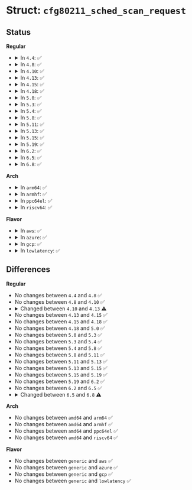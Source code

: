 # Struct: <code>cfg80211_sched_scan_request</code>

## Status
<b>Regular</b>
<ul>
<li>
<details>
<summary>In <code>4.4</code>: ✅</summary>

```c
struct cfg80211_sched_scan_request {
    struct cfg80211_ssid *ssids;
    int n_ssids;
    u32 n_channels;
    enum nl80211_bss_scan_width scan_width;
    const u8 *ie;
    size_t ie_len;
    u32 flags;
    struct cfg80211_match_set *match_sets;
    int n_match_sets;
    s32 min_rssi_thold;
    u32 delay;
    struct cfg80211_sched_scan_plan *scan_plans;
    int n_scan_plans;
    u8 mac_addr[6];
    u8 mac_addr_mask[6];
    struct wiphy *wiphy;
    struct net_device *dev;
    long unsigned int scan_start;
    struct callback_head callback_head;
    u32 owner_nlportid;
    struct ieee80211_channel * channels[0];
};
```
</details>
</li>
<li>
<details>
<summary>In <code>4.8</code>: ✅</summary>

```c
struct cfg80211_sched_scan_request {
    struct cfg80211_ssid *ssids;
    int n_ssids;
    u32 n_channels;
    enum nl80211_bss_scan_width scan_width;
    const u8 *ie;
    size_t ie_len;
    u32 flags;
    struct cfg80211_match_set *match_sets;
    int n_match_sets;
    s32 min_rssi_thold;
    u32 delay;
    struct cfg80211_sched_scan_plan *scan_plans;
    int n_scan_plans;
    u8 mac_addr[6];
    u8 mac_addr_mask[6];
    struct wiphy *wiphy;
    struct net_device *dev;
    long unsigned int scan_start;
    struct callback_head callback_head;
    u32 owner_nlportid;
    struct ieee80211_channel * channels[0];
};
```
</details>
</li>
<li>
<details>
<summary>In <code>4.10</code>: ✅</summary>

```c
struct cfg80211_sched_scan_request {
    struct cfg80211_ssid *ssids;
    int n_ssids;
    u32 n_channels;
    enum nl80211_bss_scan_width scan_width;
    const u8 *ie;
    size_t ie_len;
    u32 flags;
    struct cfg80211_match_set *match_sets;
    int n_match_sets;
    s32 min_rssi_thold;
    u32 delay;
    struct cfg80211_sched_scan_plan *scan_plans;
    int n_scan_plans;
    u8 mac_addr[6];
    u8 mac_addr_mask[6];
    struct wiphy *wiphy;
    struct net_device *dev;
    long unsigned int scan_start;
    struct callback_head callback_head;
    u32 owner_nlportid;
    struct ieee80211_channel * channels[0];
};
```
</details>
</li>
<li>
<details>
<summary>In <code>4.13</code>: ✅</summary>

```c
struct cfg80211_sched_scan_request {
    u64 reqid;
    struct cfg80211_ssid *ssids;
    int n_ssids;
    u32 n_channels;
    enum nl80211_bss_scan_width scan_width;
    const u8 *ie;
    size_t ie_len;
    u32 flags;
    struct cfg80211_match_set *match_sets;
    int n_match_sets;
    s32 min_rssi_thold;
    u32 delay;
    struct cfg80211_sched_scan_plan *scan_plans;
    int n_scan_plans;
    u8 mac_addr[6];
    u8 mac_addr_mask[6];
    bool relative_rssi_set;
    s8 relative_rssi;
    struct cfg80211_bss_select_adjust rssi_adjust;
    struct wiphy *wiphy;
    struct net_device *dev;
    long unsigned int scan_start;
    bool report_results;
    struct callback_head callback_head;
    u32 owner_nlportid;
    bool nl_owner_dead;
    struct list_head list;
    struct ieee80211_channel * channels[0];
};
```
</details>
</li>
<li>
<details>
<summary>In <code>4.15</code>: ✅</summary>

```c
struct cfg80211_sched_scan_request {
    u64 reqid;
    struct cfg80211_ssid *ssids;
    int n_ssids;
    u32 n_channels;
    enum nl80211_bss_scan_width scan_width;
    const u8 *ie;
    size_t ie_len;
    u32 flags;
    struct cfg80211_match_set *match_sets;
    int n_match_sets;
    s32 min_rssi_thold;
    u32 delay;
    struct cfg80211_sched_scan_plan *scan_plans;
    int n_scan_plans;
    u8 mac_addr[6];
    u8 mac_addr_mask[6];
    bool relative_rssi_set;
    s8 relative_rssi;
    struct cfg80211_bss_select_adjust rssi_adjust;
    struct wiphy *wiphy;
    struct net_device *dev;
    long unsigned int scan_start;
    bool report_results;
    struct callback_head callback_head;
    u32 owner_nlportid;
    bool nl_owner_dead;
    struct list_head list;
    struct ieee80211_channel * channels[0];
};
```
</details>
</li>
<li>
<details>
<summary>In <code>4.18</code>: ✅</summary>

```c
struct cfg80211_sched_scan_request {
    u64 reqid;
    struct cfg80211_ssid *ssids;
    int n_ssids;
    u32 n_channels;
    enum nl80211_bss_scan_width scan_width;
    const u8 *ie;
    size_t ie_len;
    u32 flags;
    struct cfg80211_match_set *match_sets;
    int n_match_sets;
    s32 min_rssi_thold;
    u32 delay;
    struct cfg80211_sched_scan_plan *scan_plans;
    int n_scan_plans;
    u8 mac_addr[6];
    u8 mac_addr_mask[6];
    bool relative_rssi_set;
    s8 relative_rssi;
    struct cfg80211_bss_select_adjust rssi_adjust;
    struct wiphy *wiphy;
    struct net_device *dev;
    long unsigned int scan_start;
    bool report_results;
    struct callback_head callback_head;
    u32 owner_nlportid;
    bool nl_owner_dead;
    struct list_head list;
    struct ieee80211_channel * channels[0];
};
```
</details>
</li>
<li>
<details>
<summary>In <code>5.0</code>: ✅</summary>

```c
struct cfg80211_sched_scan_request {
    u64 reqid;
    struct cfg80211_ssid *ssids;
    int n_ssids;
    u32 n_channels;
    enum nl80211_bss_scan_width scan_width;
    const u8 *ie;
    size_t ie_len;
    u32 flags;
    struct cfg80211_match_set *match_sets;
    int n_match_sets;
    s32 min_rssi_thold;
    u32 delay;
    struct cfg80211_sched_scan_plan *scan_plans;
    int n_scan_plans;
    u8 mac_addr[6];
    u8 mac_addr_mask[6];
    bool relative_rssi_set;
    s8 relative_rssi;
    struct cfg80211_bss_select_adjust rssi_adjust;
    struct wiphy *wiphy;
    struct net_device *dev;
    long unsigned int scan_start;
    bool report_results;
    struct callback_head callback_head;
    u32 owner_nlportid;
    bool nl_owner_dead;
    struct list_head list;
    struct ieee80211_channel * channels[0];
};
```
</details>
</li>
<li>
<details>
<summary>In <code>5.3</code>: ✅</summary>

```c
struct cfg80211_sched_scan_request {
    u64 reqid;
    struct cfg80211_ssid *ssids;
    int n_ssids;
    u32 n_channels;
    enum nl80211_bss_scan_width scan_width;
    const u8 *ie;
    size_t ie_len;
    u32 flags;
    struct cfg80211_match_set *match_sets;
    int n_match_sets;
    s32 min_rssi_thold;
    u32 delay;
    struct cfg80211_sched_scan_plan *scan_plans;
    int n_scan_plans;
    u8 mac_addr[6];
    u8 mac_addr_mask[6];
    bool relative_rssi_set;
    s8 relative_rssi;
    struct cfg80211_bss_select_adjust rssi_adjust;
    struct wiphy *wiphy;
    struct net_device *dev;
    long unsigned int scan_start;
    bool report_results;
    struct callback_head callback_head;
    u32 owner_nlportid;
    bool nl_owner_dead;
    struct list_head list;
    struct ieee80211_channel * channels[0];
};
```
</details>
</li>
<li>
<details>
<summary>In <code>5.4</code>: ✅</summary>

```c
struct cfg80211_sched_scan_request {
    u64 reqid;
    struct cfg80211_ssid *ssids;
    int n_ssids;
    u32 n_channels;
    enum nl80211_bss_scan_width scan_width;
    const u8 *ie;
    size_t ie_len;
    u32 flags;
    struct cfg80211_match_set *match_sets;
    int n_match_sets;
    s32 min_rssi_thold;
    u32 delay;
    struct cfg80211_sched_scan_plan *scan_plans;
    int n_scan_plans;
    u8 mac_addr[6];
    u8 mac_addr_mask[6];
    bool relative_rssi_set;
    s8 relative_rssi;
    struct cfg80211_bss_select_adjust rssi_adjust;
    struct wiphy *wiphy;
    struct net_device *dev;
    long unsigned int scan_start;
    bool report_results;
    struct callback_head callback_head;
    u32 owner_nlportid;
    bool nl_owner_dead;
    struct list_head list;
    struct ieee80211_channel * channels[0];
};
```
</details>
</li>
<li>
<details>
<summary>In <code>5.8</code>: ✅</summary>

```c
struct cfg80211_sched_scan_request {
    u64 reqid;
    struct cfg80211_ssid *ssids;
    int n_ssids;
    u32 n_channels;
    enum nl80211_bss_scan_width scan_width;
    const u8 *ie;
    size_t ie_len;
    u32 flags;
    struct cfg80211_match_set *match_sets;
    int n_match_sets;
    s32 min_rssi_thold;
    u32 delay;
    struct cfg80211_sched_scan_plan *scan_plans;
    int n_scan_plans;
    u8 mac_addr[6];
    u8 mac_addr_mask[6];
    bool relative_rssi_set;
    s8 relative_rssi;
    struct cfg80211_bss_select_adjust rssi_adjust;
    struct wiphy *wiphy;
    struct net_device *dev;
    long unsigned int scan_start;
    bool report_results;
    struct callback_head callback_head;
    u32 owner_nlportid;
    bool nl_owner_dead;
    struct list_head list;
    struct ieee80211_channel * channels[0];
};
```
</details>
</li>
<li>
<details>
<summary>In <code>5.11</code>: ✅</summary>

```c
struct cfg80211_sched_scan_request {
    u64 reqid;
    struct cfg80211_ssid *ssids;
    int n_ssids;
    u32 n_channels;
    enum nl80211_bss_scan_width scan_width;
    const u8 *ie;
    size_t ie_len;
    u32 flags;
    struct cfg80211_match_set *match_sets;
    int n_match_sets;
    s32 min_rssi_thold;
    u32 delay;
    struct cfg80211_sched_scan_plan *scan_plans;
    int n_scan_plans;
    u8 mac_addr[6];
    u8 mac_addr_mask[6];
    bool relative_rssi_set;
    s8 relative_rssi;
    struct cfg80211_bss_select_adjust rssi_adjust;
    struct wiphy *wiphy;
    struct net_device *dev;
    long unsigned int scan_start;
    bool report_results;
    struct callback_head callback_head;
    u32 owner_nlportid;
    bool nl_owner_dead;
    struct list_head list;
    struct ieee80211_channel * channels[0];
};
```
</details>
</li>
<li>
<details>
<summary>In <code>5.13</code>: ✅</summary>

```c
struct cfg80211_sched_scan_request {
    u64 reqid;
    struct cfg80211_ssid *ssids;
    int n_ssids;
    u32 n_channels;
    enum nl80211_bss_scan_width scan_width;
    const u8 *ie;
    size_t ie_len;
    u32 flags;
    struct cfg80211_match_set *match_sets;
    int n_match_sets;
    s32 min_rssi_thold;
    u32 delay;
    struct cfg80211_sched_scan_plan *scan_plans;
    int n_scan_plans;
    u8 mac_addr[6];
    u8 mac_addr_mask[6];
    bool relative_rssi_set;
    s8 relative_rssi;
    struct cfg80211_bss_select_adjust rssi_adjust;
    struct wiphy *wiphy;
    struct net_device *dev;
    long unsigned int scan_start;
    bool report_results;
    struct callback_head callback_head;
    u32 owner_nlportid;
    bool nl_owner_dead;
    struct list_head list;
    struct ieee80211_channel * channels[0];
};
```
</details>
</li>
<li>
<details>
<summary>In <code>5.15</code>: ✅</summary>

```c
struct cfg80211_sched_scan_request {
    u64 reqid;
    struct cfg80211_ssid *ssids;
    int n_ssids;
    u32 n_channels;
    enum nl80211_bss_scan_width scan_width;
    const u8 *ie;
    size_t ie_len;
    u32 flags;
    struct cfg80211_match_set *match_sets;
    int n_match_sets;
    s32 min_rssi_thold;
    u32 delay;
    struct cfg80211_sched_scan_plan *scan_plans;
    int n_scan_plans;
    u8 mac_addr[6];
    u8 mac_addr_mask[6];
    bool relative_rssi_set;
    s8 relative_rssi;
    struct cfg80211_bss_select_adjust rssi_adjust;
    struct wiphy *wiphy;
    struct net_device *dev;
    long unsigned int scan_start;
    bool report_results;
    struct callback_head callback_head;
    u32 owner_nlportid;
    bool nl_owner_dead;
    struct list_head list;
    struct ieee80211_channel * channels[0];
};
```
</details>
</li>
<li>
<details>
<summary>In <code>5.19</code>: ✅</summary>

```c
struct cfg80211_sched_scan_request {
    u64 reqid;
    struct cfg80211_ssid *ssids;
    int n_ssids;
    u32 n_channels;
    enum nl80211_bss_scan_width scan_width;
    const u8 *ie;
    size_t ie_len;
    u32 flags;
    struct cfg80211_match_set *match_sets;
    int n_match_sets;
    s32 min_rssi_thold;
    u32 delay;
    struct cfg80211_sched_scan_plan *scan_plans;
    int n_scan_plans;
    u8 mac_addr[6];
    u8 mac_addr_mask[6];
    bool relative_rssi_set;
    s8 relative_rssi;
    struct cfg80211_bss_select_adjust rssi_adjust;
    struct wiphy *wiphy;
    struct net_device *dev;
    long unsigned int scan_start;
    bool report_results;
    struct callback_head callback_head;
    u32 owner_nlportid;
    bool nl_owner_dead;
    struct list_head list;
    struct ieee80211_channel * channels[0];
};
```
</details>
</li>
<li>
<details>
<summary>In <code>6.2</code>: ✅</summary>

```c
struct cfg80211_sched_scan_request {
    u64 reqid;
    struct cfg80211_ssid *ssids;
    int n_ssids;
    u32 n_channels;
    enum nl80211_bss_scan_width scan_width;
    const u8 *ie;
    size_t ie_len;
    u32 flags;
    struct cfg80211_match_set *match_sets;
    int n_match_sets;
    s32 min_rssi_thold;
    u32 delay;
    struct cfg80211_sched_scan_plan *scan_plans;
    int n_scan_plans;
    u8 mac_addr[6];
    u8 mac_addr_mask[6];
    bool relative_rssi_set;
    s8 relative_rssi;
    struct cfg80211_bss_select_adjust rssi_adjust;
    struct wiphy *wiphy;
    struct net_device *dev;
    long unsigned int scan_start;
    bool report_results;
    struct callback_head callback_head;
    u32 owner_nlportid;
    bool nl_owner_dead;
    struct list_head list;
    struct ieee80211_channel * channels[0];
};
```
</details>
</li>
<li>
<details>
<summary>In <code>6.5</code>: ✅</summary>

```c
struct cfg80211_sched_scan_request {
    u64 reqid;
    struct cfg80211_ssid *ssids;
    int n_ssids;
    u32 n_channels;
    enum nl80211_bss_scan_width scan_width;
    const u8 *ie;
    size_t ie_len;
    u32 flags;
    struct cfg80211_match_set *match_sets;
    int n_match_sets;
    s32 min_rssi_thold;
    u32 delay;
    struct cfg80211_sched_scan_plan *scan_plans;
    int n_scan_plans;
    u8 mac_addr[6];
    u8 mac_addr_mask[6];
    bool relative_rssi_set;
    s8 relative_rssi;
    struct cfg80211_bss_select_adjust rssi_adjust;
    struct wiphy *wiphy;
    struct net_device *dev;
    long unsigned int scan_start;
    bool report_results;
    struct callback_head callback_head;
    u32 owner_nlportid;
    bool nl_owner_dead;
    struct list_head list;
    struct ieee80211_channel * channels[0];
};
```
</details>
</li>
<li>
<details>
<summary>In <code>6.8</code>: ✅</summary>

```c
struct cfg80211_sched_scan_request {
    u64 reqid;
    struct cfg80211_ssid *ssids;
    int n_ssids;
    u32 n_channels;
    const u8 *ie;
    size_t ie_len;
    u32 flags;
    struct cfg80211_match_set *match_sets;
    int n_match_sets;
    s32 min_rssi_thold;
    u32 delay;
    struct cfg80211_sched_scan_plan *scan_plans;
    int n_scan_plans;
    u8 mac_addr[6];
    u8 mac_addr_mask[6];
    bool relative_rssi_set;
    s8 relative_rssi;
    struct cfg80211_bss_select_adjust rssi_adjust;
    struct wiphy *wiphy;
    struct net_device *dev;
    long unsigned int scan_start;
    bool report_results;
    struct callback_head callback_head;
    u32 owner_nlportid;
    bool nl_owner_dead;
    struct list_head list;
    struct ieee80211_channel * channels[0];
};
```
</details>
</li>
</ul>
<b>Arch</b>
<ul>
<li>
<details>
<summary>In <code>arm64</code>: ✅</summary>

```c
struct cfg80211_sched_scan_request {
    u64 reqid;
    struct cfg80211_ssid *ssids;
    int n_ssids;
    u32 n_channels;
    enum nl80211_bss_scan_width scan_width;
    const u8 *ie;
    size_t ie_len;
    u32 flags;
    struct cfg80211_match_set *match_sets;
    int n_match_sets;
    s32 min_rssi_thold;
    u32 delay;
    struct cfg80211_sched_scan_plan *scan_plans;
    int n_scan_plans;
    u8 mac_addr[6];
    u8 mac_addr_mask[6];
    bool relative_rssi_set;
    s8 relative_rssi;
    struct cfg80211_bss_select_adjust rssi_adjust;
    struct wiphy *wiphy;
    struct net_device *dev;
    long unsigned int scan_start;
    bool report_results;
    struct callback_head callback_head;
    u32 owner_nlportid;
    bool nl_owner_dead;
    struct list_head list;
    struct ieee80211_channel * channels[0];
};
```
</details>
</li>
<li>
<details>
<summary>In <code>armhf</code>: ✅</summary>

```c
struct cfg80211_sched_scan_request {
    u64 reqid;
    struct cfg80211_ssid *ssids;
    int n_ssids;
    u32 n_channels;
    enum nl80211_bss_scan_width scan_width;
    const u8 *ie;
    size_t ie_len;
    u32 flags;
    struct cfg80211_match_set *match_sets;
    int n_match_sets;
    s32 min_rssi_thold;
    u32 delay;
    struct cfg80211_sched_scan_plan *scan_plans;
    int n_scan_plans;
    u8 mac_addr[6];
    u8 mac_addr_mask[6];
    bool relative_rssi_set;
    s8 relative_rssi;
    struct cfg80211_bss_select_adjust rssi_adjust;
    struct wiphy *wiphy;
    struct net_device *dev;
    long unsigned int scan_start;
    bool report_results;
    struct callback_head callback_head;
    u32 owner_nlportid;
    bool nl_owner_dead;
    struct list_head list;
    struct ieee80211_channel * channels[0];
};
```
</details>
</li>
<li>
<details>
<summary>In <code>ppc64el</code>: ✅</summary>

```c
struct cfg80211_sched_scan_request {
    u64 reqid;
    struct cfg80211_ssid *ssids;
    int n_ssids;
    u32 n_channels;
    enum nl80211_bss_scan_width scan_width;
    const u8 *ie;
    size_t ie_len;
    u32 flags;
    struct cfg80211_match_set *match_sets;
    int n_match_sets;
    s32 min_rssi_thold;
    u32 delay;
    struct cfg80211_sched_scan_plan *scan_plans;
    int n_scan_plans;
    u8 mac_addr[6];
    u8 mac_addr_mask[6];
    bool relative_rssi_set;
    s8 relative_rssi;
    struct cfg80211_bss_select_adjust rssi_adjust;
    struct wiphy *wiphy;
    struct net_device *dev;
    long unsigned int scan_start;
    bool report_results;
    struct callback_head callback_head;
    u32 owner_nlportid;
    bool nl_owner_dead;
    struct list_head list;
    struct ieee80211_channel * channels[0];
};
```
</details>
</li>
<li>
<details>
<summary>In <code>riscv64</code>: ✅</summary>

```c
struct cfg80211_sched_scan_request {
    u64 reqid;
    struct cfg80211_ssid *ssids;
    int n_ssids;
    u32 n_channels;
    enum nl80211_bss_scan_width scan_width;
    const u8 *ie;
    size_t ie_len;
    u32 flags;
    struct cfg80211_match_set *match_sets;
    int n_match_sets;
    s32 min_rssi_thold;
    u32 delay;
    struct cfg80211_sched_scan_plan *scan_plans;
    int n_scan_plans;
    u8 mac_addr[6];
    u8 mac_addr_mask[6];
    bool relative_rssi_set;
    s8 relative_rssi;
    struct cfg80211_bss_select_adjust rssi_adjust;
    struct wiphy *wiphy;
    struct net_device *dev;
    long unsigned int scan_start;
    bool report_results;
    struct callback_head callback_head;
    u32 owner_nlportid;
    bool nl_owner_dead;
    struct list_head list;
    struct ieee80211_channel * channels[0];
};
```
</details>
</li>
</ul>
<b>Flavor</b>
<ul>
<li>
<details>
<summary>In <code>aws</code>: ✅</summary>

```c
struct cfg80211_sched_scan_request {
    u64 reqid;
    struct cfg80211_ssid *ssids;
    int n_ssids;
    u32 n_channels;
    enum nl80211_bss_scan_width scan_width;
    const u8 *ie;
    size_t ie_len;
    u32 flags;
    struct cfg80211_match_set *match_sets;
    int n_match_sets;
    s32 min_rssi_thold;
    u32 delay;
    struct cfg80211_sched_scan_plan *scan_plans;
    int n_scan_plans;
    u8 mac_addr[6];
    u8 mac_addr_mask[6];
    bool relative_rssi_set;
    s8 relative_rssi;
    struct cfg80211_bss_select_adjust rssi_adjust;
    struct wiphy *wiphy;
    struct net_device *dev;
    long unsigned int scan_start;
    bool report_results;
    struct callback_head callback_head;
    u32 owner_nlportid;
    bool nl_owner_dead;
    struct list_head list;
    struct ieee80211_channel * channels[0];
};
```
</details>
</li>
<li>
<details>
<summary>In <code>azure</code>: ✅</summary>

```c
struct cfg80211_sched_scan_request {
    u64 reqid;
    struct cfg80211_ssid *ssids;
    int n_ssids;
    u32 n_channels;
    enum nl80211_bss_scan_width scan_width;
    const u8 *ie;
    size_t ie_len;
    u32 flags;
    struct cfg80211_match_set *match_sets;
    int n_match_sets;
    s32 min_rssi_thold;
    u32 delay;
    struct cfg80211_sched_scan_plan *scan_plans;
    int n_scan_plans;
    u8 mac_addr[6];
    u8 mac_addr_mask[6];
    bool relative_rssi_set;
    s8 relative_rssi;
    struct cfg80211_bss_select_adjust rssi_adjust;
    struct wiphy *wiphy;
    struct net_device *dev;
    long unsigned int scan_start;
    bool report_results;
    struct callback_head callback_head;
    u32 owner_nlportid;
    bool nl_owner_dead;
    struct list_head list;
    struct ieee80211_channel * channels[0];
};
```
</details>
</li>
<li>
<details>
<summary>In <code>gcp</code>: ✅</summary>

```c
struct cfg80211_sched_scan_request {
    u64 reqid;
    struct cfg80211_ssid *ssids;
    int n_ssids;
    u32 n_channels;
    enum nl80211_bss_scan_width scan_width;
    const u8 *ie;
    size_t ie_len;
    u32 flags;
    struct cfg80211_match_set *match_sets;
    int n_match_sets;
    s32 min_rssi_thold;
    u32 delay;
    struct cfg80211_sched_scan_plan *scan_plans;
    int n_scan_plans;
    u8 mac_addr[6];
    u8 mac_addr_mask[6];
    bool relative_rssi_set;
    s8 relative_rssi;
    struct cfg80211_bss_select_adjust rssi_adjust;
    struct wiphy *wiphy;
    struct net_device *dev;
    long unsigned int scan_start;
    bool report_results;
    struct callback_head callback_head;
    u32 owner_nlportid;
    bool nl_owner_dead;
    struct list_head list;
    struct ieee80211_channel * channels[0];
};
```
</details>
</li>
<li>
<details>
<summary>In <code>lowlatency</code>: ✅</summary>

```c
struct cfg80211_sched_scan_request {
    u64 reqid;
    struct cfg80211_ssid *ssids;
    int n_ssids;
    u32 n_channels;
    enum nl80211_bss_scan_width scan_width;
    const u8 *ie;
    size_t ie_len;
    u32 flags;
    struct cfg80211_match_set *match_sets;
    int n_match_sets;
    s32 min_rssi_thold;
    u32 delay;
    struct cfg80211_sched_scan_plan *scan_plans;
    int n_scan_plans;
    u8 mac_addr[6];
    u8 mac_addr_mask[6];
    bool relative_rssi_set;
    s8 relative_rssi;
    struct cfg80211_bss_select_adjust rssi_adjust;
    struct wiphy *wiphy;
    struct net_device *dev;
    long unsigned int scan_start;
    bool report_results;
    struct callback_head callback_head;
    u32 owner_nlportid;
    bool nl_owner_dead;
    struct list_head list;
    struct ieee80211_channel * channels[0];
};
```
</details>
</li>
</ul>

## Differences
<b>Regular</b>
<ul>
<li>
No changes between <code>4.4</code> and <code>4.8</code> ✅
</li>
<li>
No changes between <code>4.8</code> and <code>4.10</code> ✅
</li>
<li>
<details>
<summary>Changed between <code>4.10</code> and <code>4.13</code> ⚠️</summary>
<ul>
<li>
<b>Field added. </b>
<code>u64 reqid</code>
</li>
<li>
<b>Field added. </b>
<code>bool relative_rssi_set</code>
</li>
<li>
<b>Field added. </b>
<code>s8 relative_rssi</code>
</li>
<li>
<b>Field added. </b>
<code>struct cfg80211_bss_select_adjust rssi_adjust</code>
</li>
<li>
<b>Field added. </b>
<code>bool report_results</code>
</li>
<li>
<b>Field added. </b>
<code>bool nl_owner_dead</code>
</li>
<li>
<b>Field added. </b>
<code>struct list_head list</code>
</li>
</ul>
</details>
</li>
<li>
No changes between <code>4.13</code> and <code>4.15</code> ✅
</li>
<li>
No changes between <code>4.15</code> and <code>4.18</code> ✅
</li>
<li>
No changes between <code>4.18</code> and <code>5.0</code> ✅
</li>
<li>
No changes between <code>5.0</code> and <code>5.3</code> ✅
</li>
<li>
No changes between <code>5.3</code> and <code>5.4</code> ✅
</li>
<li>
No changes between <code>5.4</code> and <code>5.8</code> ✅
</li>
<li>
No changes between <code>5.8</code> and <code>5.11</code> ✅
</li>
<li>
No changes between <code>5.11</code> and <code>5.13</code> ✅
</li>
<li>
No changes between <code>5.13</code> and <code>5.15</code> ✅
</li>
<li>
No changes between <code>5.15</code> and <code>5.19</code> ✅
</li>
<li>
No changes between <code>5.19</code> and <code>6.2</code> ✅
</li>
<li>
No changes between <code>6.2</code> and <code>6.5</code> ✅
</li>
<li>
<details>
<summary>Changed between <code>6.5</code> and <code>6.8</code> ⚠️</summary>
<ul>
<li>
<b>Field removed. </b>
<code>enum nl80211_bss_scan_width scan_width</code>
</li>
</ul>
</details>
</li>
</ul>
<b>Arch</b>
<ul>
<li>
No changes between <code>amd64</code> and <code>arm64</code> ✅
</li>
<li>
No changes between <code>amd64</code> and <code>armhf</code> ✅
</li>
<li>
No changes between <code>amd64</code> and <code>ppc64el</code> ✅
</li>
<li>
No changes between <code>amd64</code> and <code>riscv64</code> ✅
</li>
</ul>
<b>Flavor</b>
<ul>
<li>
No changes between <code>generic</code> and <code>aws</code> ✅
</li>
<li>
No changes between <code>generic</code> and <code>azure</code> ✅
</li>
<li>
No changes between <code>generic</code> and <code>gcp</code> ✅
</li>
<li>
No changes between <code>generic</code> and <code>lowlatency</code> ✅
</li>
</ul>
